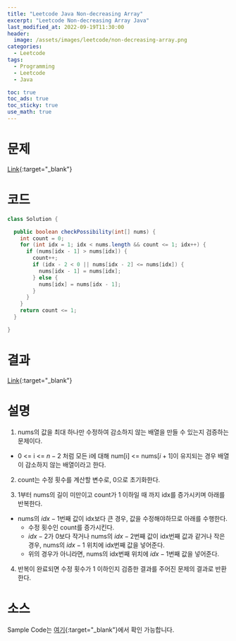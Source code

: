 ```yaml
---
title: "Leetcode Java Non-decreasing Array"
excerpt: "Leetcode Non-decreasing Array Java"
last_modified_at: 2022-09-19T11:30:00
header:
  image: /assets/images/leetcode/non-decreasing-array.png
categories:
  - Leetcode
tags:
  - Programming
  - Leetcode
  - Java

toc: true
toc_ads: true
toc_sticky: true
use_math: true
---
```

# 문제
[Link](https://leetcode.com/problems/non-decreasing-array){:target="_blank"}

# 코드
```java
class Solution {

  public boolean checkPossibility(int[] nums) {
    int count = 0;
    for (int idx = 1; idx < nums.length && count <= 1; idx++) {
      if (nums[idx - 1] > nums[idx]) {
        count++;
        if (idx - 2 < 0 || nums[idx - 2] <= nums[idx]) {
          nums[idx - 1] = nums[idx];
        } else {
          nums[idx] = nums[idx - 1];
        }
      }
    }
    return count <= 1;
  }

}
```

# 결과
[Link](https://leetcode.com/submissions/detail/803548824/){:target="_blank"}

# 설명
1. nums의 값을 최대 하나만 수정하여 감소하지 않는 배열을 만들 수 있는지 검증하는 문제이다.
- 0 <= i <= $n - 2$ 처럼 모든 i에 대해 num[i] <= nums[$i + 1$]이 유지되는 경우 배열이 감소하지 않는 배열이라고 한다.

2. count는 수정 횟수를 계산할 변수로, 0으로 초기화한다.

3. 1부터 nums의 길이 미만이고 count가 1 이하일 때 까지 idx를 증가시키며 아래를 반복한다.
- nums의 $idx - 1$번째 값이 idx보다 큰 경우, 값을 수정해야하므로 아래를 수행한다.
  - 수정 횟수인 count를 증가시킨다.
  - $idx - 2$가 0보다 작거나 nums의 $idx - 2$번째 값이 idx번째 값과 같거나 작은 경우, nums의 $idx - 1$ 위치에 idx번째 값을 넣어준다.
  - 위의 경우가 아니라면, nums의 idx번째 위치에 $idx - 1$번째 값을 넣어준다.

4. 반복이 완료되면 수정 횟수가 1 이하인지 검증한 결과를 주어진 문제의 결과로 반환한다.

# 소스
Sample Code는 [여기](https://github.com/GracefulSoul/leetcode/blob/master/src/main/java/gracefulsoul/problems/NonDecreasingArray.java){:target="_blank"}에서 확인 가능합니다.